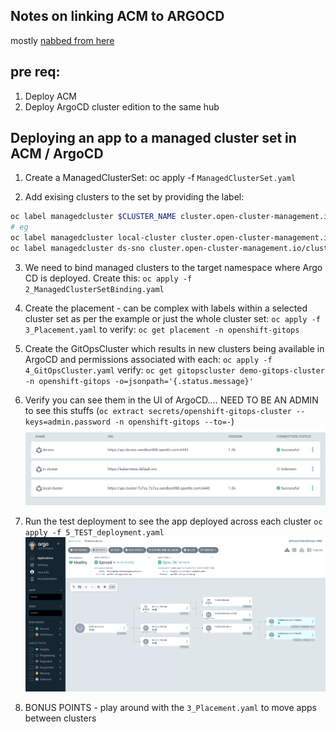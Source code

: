 ## Notes on linking ACM to ARGOCD
mostly [nabbed from here](https://piotrminkowski.com/2022/10/24/gitops-with-advanced-cluster-management-for-kubernetes/)

## pre req:

1. Deploy ACM 
2. Deploy ArgoCD cluster edition to the same hub

## Deploying an app to a managed cluster set in ACM / ArgoCD

1. Create a ManagedClusterSet:
oc apply -f `ManagedClusterSet.yaml`

2. Add exising clusters to the set by providing the label:
```bash
oc label managedcluster $CLUSTER_NAME cluster.open-cluster-management.io/clusterset=$NAME
# eg
oc label managedcluster local-cluster cluster.open-cluster-management.io/clusterset=demo --overwrite=true
oc label managedcluster ds-sno cluster.open-cluster-management.io/clusterset=demo --overwrite=true
```

3. We need to bind managed clusters to the target namespace where Argo CD is deployed. Create this:
`oc apply -f 2_ManagedClusterSetBinding.yaml`

4. Create the placement - can be complex with labels within a selected cluster set as per the example or just the whole cluster set:
`oc apply -f 3_Placement.yaml` 
to verify:
`oc get placement -n openshift-gitops`

5. Create the GitOpsCluster which results in new clusters being available in ArgoCD and permissions associated with each:
`oc apply -f 4_GitOpsCluster.yaml` 
verify:
`oc get gitopscluster demo-gitops-cluster -n openshift-gitops -o=jsonpath='{.status.message}'`

6. Verify you can see them in the UI of ArgoCD.... 
NEED TO BE AN ADMIN to see this stuffs (`oc extract secrets/openshift-gitops-cluster --keys=admin.password -n openshift-gitops --to=-`)
![argocd-clusters](argocd-clusters.png)

7. Run the test deployment to see the app deployed across each cluster `oc apply -f 5_TEST_deployment.yaml`
![Alt text](argocd-deployed-app.png)

8. BONUS POINTS - play around with the `3_Placement.yaml` to move apps between clusters 